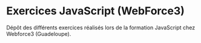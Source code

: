 # Exercices JavaScript (WebForce3)
Dépôt des différents exercices réalisés lors de la formation JavaScript chez Webforce3 (Guadeloupe).